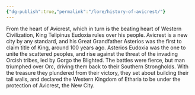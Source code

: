 ```yaml
---
{"dg-publish":true,"permalink":"/lore/history-of-avicrest/"}
---
```


From the heart of Avicrest, which in turn is the beating heart of Western Civilization, King Telipinus Eudoxia rules over his people. Avicrest is a new city by any standard, and his Great Grandfather Asterios was the first to claim title of King, around 100 years ago. Asterios Eudoxia was the one to unite the scattered peoples, and rise against the threat of the invading Orcish tribes, led by Gorgo the Blighted. The battles were fierce, but man triumphed over Orc, driving them back to their Southern Strongholds. With the treasure they plundered from their victory, they set about building their tall walls, and declared the Western Kingdom of Etharia to be under the protection of Avicrest, the New City.